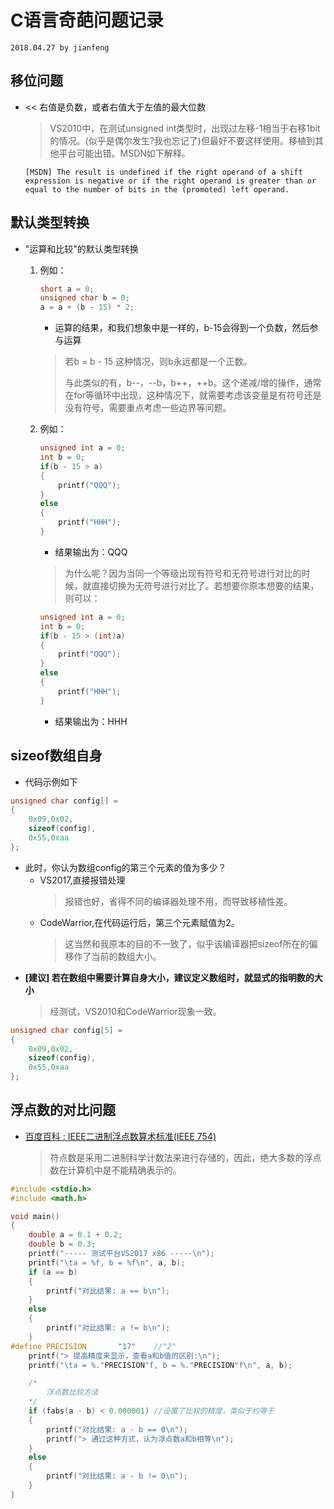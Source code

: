 # **C语言奇葩问题记录**
`2018.04.27 by jianfeng`

## **移位问题**
- << 右值是负数，或者右值大于左值的最大位数
	> VS2010中，在测试unsigned int类型时，出现过左移-1相当于右移1bit的情况。(似乎是偶尔发生?我也忘记了)但最好不要这样使用。移植到其他平台可能出错。MSDN如下解释。
	```
	[MSDN] The result is undefined if the right operand of a shift expression is negative or if the right operand is greater than or equal to the number of bits in the (promoted) left operand.
	```

## **默认类型转换**
- "运算和比较"的默认类型转换
	1. 例如：
		```c
		short a = 0;
		unsigned char b = 0;
		a = a + (b - 15) * 2;
		```
	
		- 运算的结果，和我们想象中是一样的，b-15会得到一个负数，然后参与运算
		> 若b = b - 15 这种情况，则b永远都是一个正数。
		> 
		> 与此类似的有，b--，--b，b++，++b。这个递减/增的操作，通常在for等循环中出现，这种情况下，就需要考虑该变量是有符号还是没有符号，需要重点考虑一些边界等问题。


	2. 例如：
		```c
		unsigned int a = 0;
		int b = 0;
		if(b - 15 > a)
		{
			printf("QQQ");
		}
		else
		{
			printf("HHH");
		}
		```
		- 结果输出为：QQQ
		> 为什么呢？因为当同一个等级出现有符号和无符号进行对比的时候，就直接切换为无符号进行对比了。若想要你原本想要的结果，则可以：
		```c
		unsigned int a = 0;
		int b = 0;
		if(b - 15 > (int)a)
		{
			printf("QQQ");
		}
		else
		{
			printf("HHH");
		}
		```
		- 结果输出为：HHH

## **sizeof数组自身**
- 代码示例如下
```c
unsigned char config[] =
{
	0x09,0x02,
	sizeof(config),
	0x55,0xaa
};
```
- 此时，你认为数组config的第三个元素的值为多少？
	- VS2017,直接报错处理
		> 报错也好，省得不同的编译器处理不用，而导致移植性差。
	- CodeWarrior,在代码运行后，第三个元素赋值为2。
		> 这当然和我原本的目的不一致了，似乎该编译器把sizeof所在的偏移作了当前的数组大小。
- **[建议] 若在数组中需要计算自身大小，建议定义数组时，就显式的指明数的大小**
	> 经测试，VS2010和CodeWarrior现象一致。
```c
unsigned char config[5] =
{
	0x09,0x02,
	sizeof(config),
	0x55,0xaa
};
```

## **浮点数的对比问题**
- [百度百科 : IEEE二进制浮点数算术标准(IEEE 754)](https://zhidao.baidu.com/question/409730820.html)
	> 符点数是采用二进制科学计数法来进行存储的，因此，绝大多数的浮点数在计算机中是不能精确表示的。
```c
#include <stdio.h>
#include <math.h>

void main()
{
	double a = 0.1 + 0.2;
	double b = 0.3;
	printf("----- 测试平台VS2017 x86 -----\n");
	printf("\ta = %f, b = %f\n", a, b);
	if (a == b)
	{
		printf("对比结果: a == b\n");
	}
	else
	{
		printf("对比结果: a != b\n");
	}
#define PRECISION		"17"	//"2"
	printf("> 提高精度来显示，查看a和b值的区别:\n");
	printf("\ta = %."PRECISION"f, b = %."PRECISION"f\n", a, b);

	/*
		浮点数比较方法
	*/
	if (fabs(a - b) < 0.000001)	//设置了比较的精度，类似于约等于
	{
		printf("对比结果: a - b == 0\n");
		printf("> 通过这种方式，认为浮点数a和b相等\n");
	}
	else
	{
		printf("对比结果: a - b != 0\n");
	}
}
```